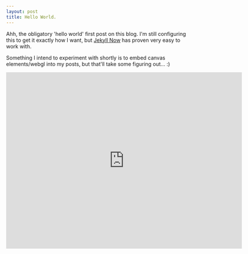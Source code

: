 ```yaml
---
layout: post
title: Hello World.
---
```


Ahh, the obligatory 'hello world' first post on this blog. I'm still configuring this to get it exactly how I want, but [Jekyll Now](https://github.com/barryclark/jekyll-now) has proven very easy to work with. 

Something I intend to experiment with shortly is to embed canvas elements/webgl into my posts, but that'll take some figuring out... :)

<iframe width="640" height="480" src="https://rawgit.com/xcodedave/xcodedave.github.io/master/experiments/birds/birds.html" frameborder="0"> </iframe>
